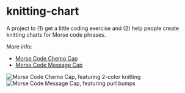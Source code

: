 # knitting-chart

A project to (1) get a little coding exercise and (2) help people create knitting charts for Morse code phrases.

More info:

* [Morse Code Chemo Cap](http://www.ravelry.com/patterns/library/morse-code-chemo-cap)
* [Morse Code Message Cap](http://www.ravelry.com/patterns/library/morse-code-message-cap)

![Morse Code Chemo Cap, featuring 2-color knitting](http://images4-e.ravelrycache.com/uploads/katwa/407246031/img_20160913_113432780_hdr_medium.jpg)
![Morse Code Message Cap, featuring purl bumps](http://images4-b.ravelrycache.com/uploads/katwa/269787872/IMG_20140504_160853506_HDR_3_medium.jpg)
